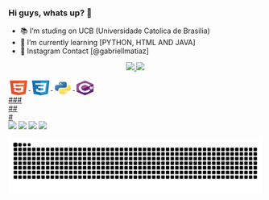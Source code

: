 ### Hi guys, whats up? 👋

- 📚 I’m studing on UCB (Universidade Catolica de Brasilia)
- 🌱 I’m currently learning [PYTHON, HTML AND JAVA]
- 💬 Instagram Contact [@gabriellmatiaz]

<div align="center">
  <a href="https://github.com/GabriellMatias">
  <img height="180em" src="https://github-readme-stats.vercel.app/api?username=GabriellMatias&show_icons=true&theme=dark&include_all_commits=true&count_private=true"/>
  <img height="180em" src="https://github-readme-stats.vercel.app/api/top-langs/?username=GabriellMatias&layout=compact&langs_count=7&theme=dark"/>
</div>
  <div style="display: inline_block"><br>
  <img align="center" alt="Rafa-HTML" height="30" width="40" src="https://raw.githubusercontent.com/devicons/devicon/master/icons/html5/html5-original.svg">
  <img align="center" alt="Rafa-CSS" height="30" width="40" src="https://raw.githubusercontent.com/devicons/devicon/master/icons/css3/css3-original.svg">
  <img align="center" alt="Rafa-Python" height="30" width="40" src="https://raw.githubusercontent.com/devicons/devicon/master/icons/python/python-original.svg">
  <img align="center" alt="Rafa-Csharp" height="30" width="40" src="https://raw.githubusercontent.com/devicons/devicon/master/icons/csharp/csharp-original.svg">
  
</div>
  ### <br>
  ## <br>
  #
  <div aling="center"> 
  <a href="https://instagram.com/gabriellmatiaz" target="_blank"><img src="https://img.shields.io/badge/-Instagram-%23E4405F?style=for-the-badge&logo=instagram&logoColor=white" target="_blank"></a>
 <a href="https://discord.gg/zxG4Tn49" target="_blank"><img src="https://img.shields.io/badge/Discord-7289DA?style=for-the-badge&logo=discord&logoColor=white" target="_blank"></a> 
  <a href = "gabriel.goiasat@gmail.com"><img src="https://img.shields.io/badge/-Gmail-%23333?style=for-the-badge&logo=gmail&logoColor=white" target="_blank"></a>
    <a href = "gabriel.goiasat@hotmail.com"><img src="https://img.shields.io/badge/Microsoft_Outlook-0078D4?style=for-the-badge&logo=microsoft-outlook&logoColor=white" target="_blank"></a>
    
   ![Snake animation](https://github.com/GabriellMatias/GabriellMatias/blob/output/github-contribution-grid-snake.svg)
    
</div>
  
  
